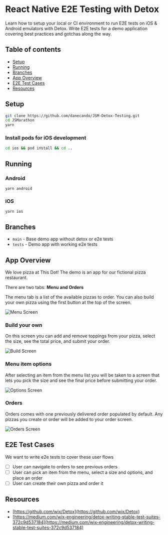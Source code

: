 # React Native E2E Testing with Detox

Learn how to setup your local or CI environment to run E2E tests on iOS & Android emulators with Detox. Write E2E tests for a demo application covering best practices and gotchas along the way.

## Table of contents

- [Setup](#setup)
- [Running](#running)
- [Branches](#branches)
- [App Overview](#app-overview)
- [E2E Test Cases](#e2e-test-cases)
- [Resources](#resources)

## Setup

```bash
git clone https://github.com/danecando/JSM-Detox-Testing.git
cd JSMarathon
yarn
```

### Install pods for iOS development

```bash
cd ios && pod install && cd ..
```

## Running

### Android

```
yarn android
```

### iOS

```
yarn ios
```

## Branches

- `main` - Base demo app without detox or e2e tests
- `tests` - Demo app with working e2e tests

## App Overview

We love pizza at This Dot! The demo is an app for our fictional pizza restaurant.

There are two tabs: **Menu and Orders**

The menu tab is a list of the available pizzas to order. You can also build your own pizza using the first button at the top of the screen.

![Menu Screen](./screenshots/menu-screen.png)

### Build your own

On this screen you can add and remove toppings from your pizza, select the size, see the total price, and submit your order.

![Build Screen](./screenshots/build-screen.png)

### Menu item options

After selecting an item from the menu list you will be taken to a screen that lets you pick the size and see the final price before submitting your order.

![Options Screen](./screenshots/options-screen.png)

### Orders

Orders comes with one previously delivered order populated by default. Any pizzas you create or order will be added to your order screen.

![Orders Screen](./screenshots/orders-screen.png)

## E2E Test Cases

We want to write e2e tests to cover these user flows

- [ ] User can navigate to orders to see previous orders
- [ ] User can pick an item from the menu, select a size and options, and place an order
- [ ] User can create their own pizza and order it

## Resources

- [https://github.com/wix/Detox](https://github.com/wix/Detox)
- [https://medium.com/wix-engineering/detox-writing-stable-test-suites-372c9d537184](https://medium.com/wix-engineering/detox-writing-stable-test-suites-372c9d537184)
